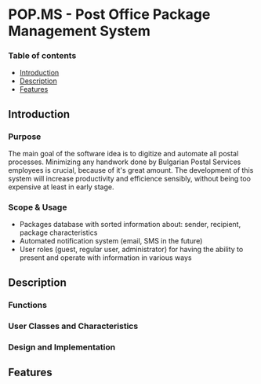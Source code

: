 # **POP.MS - Post Office Package Management System**
### Table of contents
* [Introduction](#introduction)
* [Description](#description)
* [Features](#features)

## Introduction
### Purpose
The main goal of the software idea is to digitize and automate all postal processes. Minimizing any handwork done by Bulgarian Postal Services employees is crucial, because of it's great amount. The development of this system will increase productivity and efficience sensibly, without being too expensive at least in early stage.
### Scope & Usage
- Packages database with sorted information about: sender, recipient, package characteristics
- Automated notification system (email, SMS in the future)
- User roles (guest, regular user, administrator) for having the ability to present and operate with information in various ways

## Description
### Functions
### User Classes and Characteristics
### Design and Implementation

## Features